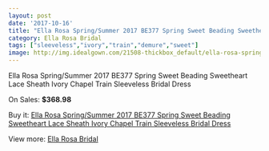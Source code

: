 ```yaml
---
layout: post
date: '2017-10-16'
title: "Ella Rosa Spring/Summer 2017 BE377 Spring Sweet Beading Sweetheart Lace Sheath Ivory Chapel Train Sleeveless Bridal Dress"
category: Ella Rosa Bridal
tags: ["sleeveless","ivory","train","demure","sweet"]
image: http://img.idealgown.com/21508-thickbox_default/ella-rosa-spring-summer-2017-be377-spring-sweet-beading-sweetheart-lace-sheath-ivory-chapel-train-sleeveless-bridal-dress.jpg
---
```

Ella Rosa Spring/Summer 2017 BE377 Spring Sweet Beading Sweetheart Lace Sheath Ivory Chapel Train Sleeveless Bridal Dress

On Sales: **$368.98**
<a href="https://www.idealgown.com/en/ella-rosa-bridal/8146-ella-rosa-spring-summer-2017-be377-spring-sweet-beading-sweetheart-lace-sheath-ivory-chapel-train-sleeveless-bridal-dress.html"><amp-img layout="responsive" width="600" height="600" src="//img.idealgown.com/21508-thickbox_default/ella-rosa-spring-summer-2017-be377-spring-sweet-beading-sweetheart-lace-sheath-ivory-chapel-train-sleeveless-bridal-dress.jpg" alt="Ella Rosa Spring/Summer 2017 BE377 Spring Sweet Beading Sweetheart Lace Sheath Ivory Chapel Train Sleeveless Bridal Dress 0" /></a>
<a href="https://www.idealgown.com/en/ella-rosa-bridal/8146-ella-rosa-spring-summer-2017-be377-spring-sweet-beading-sweetheart-lace-sheath-ivory-chapel-train-sleeveless-bridal-dress.html"><amp-img layout="responsive" width="600" height="600" src="//img.idealgown.com/21514-thickbox_default/ella-rosa-spring-summer-2017-be377-spring-sweet-beading-sweetheart-lace-sheath-ivory-chapel-train-sleeveless-bridal-dress.jpg" alt="Ella Rosa Spring/Summer 2017 BE377 Spring Sweet Beading Sweetheart Lace Sheath Ivory Chapel Train Sleeveless Bridal Dress 1" /></a>
<a href="https://www.idealgown.com/en/ella-rosa-bridal/8146-ella-rosa-spring-summer-2017-be377-spring-sweet-beading-sweetheart-lace-sheath-ivory-chapel-train-sleeveless-bridal-dress.html"><amp-img layout="responsive" width="600" height="600" src="//img.idealgown.com/21513-thickbox_default/ella-rosa-spring-summer-2017-be377-spring-sweet-beading-sweetheart-lace-sheath-ivory-chapel-train-sleeveless-bridal-dress.jpg" alt="Ella Rosa Spring/Summer 2017 BE377 Spring Sweet Beading Sweetheart Lace Sheath Ivory Chapel Train Sleeveless Bridal Dress 2" /></a>
<a href="https://www.idealgown.com/en/ella-rosa-bridal/8146-ella-rosa-spring-summer-2017-be377-spring-sweet-beading-sweetheart-lace-sheath-ivory-chapel-train-sleeveless-bridal-dress.html"><amp-img layout="responsive" width="600" height="600" src="//img.idealgown.com/21512-thickbox_default/ella-rosa-spring-summer-2017-be377-spring-sweet-beading-sweetheart-lace-sheath-ivory-chapel-train-sleeveless-bridal-dress.jpg" alt="Ella Rosa Spring/Summer 2017 BE377 Spring Sweet Beading Sweetheart Lace Sheath Ivory Chapel Train Sleeveless Bridal Dress 3" /></a>
<a href="https://www.idealgown.com/en/ella-rosa-bridal/8146-ella-rosa-spring-summer-2017-be377-spring-sweet-beading-sweetheart-lace-sheath-ivory-chapel-train-sleeveless-bridal-dress.html"><amp-img layout="responsive" width="600" height="600" src="//img.idealgown.com/21511-thickbox_default/ella-rosa-spring-summer-2017-be377-spring-sweet-beading-sweetheart-lace-sheath-ivory-chapel-train-sleeveless-bridal-dress.jpg" alt="Ella Rosa Spring/Summer 2017 BE377 Spring Sweet Beading Sweetheart Lace Sheath Ivory Chapel Train Sleeveless Bridal Dress 4" /></a>
<a href="https://www.idealgown.com/en/ella-rosa-bridal/8146-ella-rosa-spring-summer-2017-be377-spring-sweet-beading-sweetheart-lace-sheath-ivory-chapel-train-sleeveless-bridal-dress.html"><amp-img layout="responsive" width="600" height="600" src="//img.idealgown.com/21510-thickbox_default/ella-rosa-spring-summer-2017-be377-spring-sweet-beading-sweetheart-lace-sheath-ivory-chapel-train-sleeveless-bridal-dress.jpg" alt="Ella Rosa Spring/Summer 2017 BE377 Spring Sweet Beading Sweetheart Lace Sheath Ivory Chapel Train Sleeveless Bridal Dress 5" /></a>
<a href="https://www.idealgown.com/en/ella-rosa-bridal/8146-ella-rosa-spring-summer-2017-be377-spring-sweet-beading-sweetheart-lace-sheath-ivory-chapel-train-sleeveless-bridal-dress.html"><amp-img layout="responsive" width="600" height="600" src="//img.idealgown.com/21509-thickbox_default/ella-rosa-spring-summer-2017-be377-spring-sweet-beading-sweetheart-lace-sheath-ivory-chapel-train-sleeveless-bridal-dress.jpg" alt="Ella Rosa Spring/Summer 2017 BE377 Spring Sweet Beading Sweetheart Lace Sheath Ivory Chapel Train Sleeveless Bridal Dress 6" /></a>

Buy it: [Ella Rosa Spring/Summer 2017 BE377 Spring Sweet Beading Sweetheart Lace Sheath Ivory Chapel Train Sleeveless Bridal Dress](https://www.idealgown.com/en/ella-rosa-bridal/8146-ella-rosa-spring-summer-2017-be377-spring-sweet-beading-sweetheart-lace-sheath-ivory-chapel-train-sleeveless-bridal-dress.html "Ella Rosa Spring/Summer 2017 BE377 Spring Sweet Beading Sweetheart Lace Sheath Ivory Chapel Train Sleeveless Bridal Dress")

View more: [Ella Rosa Bridal](https://www.idealgown.com/en/60-ella-rosa-bridal "Ella Rosa Bridal")